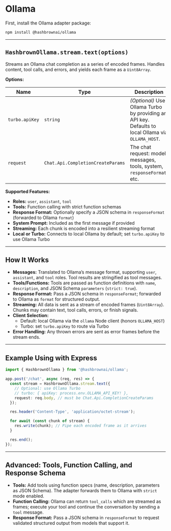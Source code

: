 # Ollama

First, install the Ollama adapter package:

<hb-code-example header="terminal">

```sh
npm install @hashbrownai/ollama
```

</hb-code-example>

---

## `HashbrownOllama.stream.text(options)`

Streams an Ollama chat completion as a series of encoded frames. Handles content, tool calls, and errors, and yields each frame as a `Uint8Array`.

**Options:**

| Name           | Type                              | Description                                                                                        |
| -------------- | --------------------------------- | -------------------------------------------------------------------------------------------------- |
| `turbo.apiKey` | `string`                          | _(Optional)_ Use Ollama Turbo by providing an API key. Defaults to local Ollama via `OLLAMA_HOST`. |
| `request`      | `Chat.Api.CompletionCreateParams` | The chat request: model, messages, tools, system, `responseFormat`, etc.                           |

**Supported Features:**

- **Roles:** `user`, `assistant`, `tool`
- **Tools:** Function calling with strict function schemas
- **Response Format:** Optionally specify a JSON schema in `responseFormat` (forwarded to Ollama `format`)
- **System Prompt:** Included as the first message if provided
- **Streaming:** Each chunk is encoded into a resilient streaming format
- **Local or Turbo:** Connects to local Ollama by default; set `turbo.apiKey` to use Ollama Turbo

---

## How It Works

- **Messages:** Translated to Ollama’s message format, supporting `user`, `assistant`, and `tool` roles. Tool results are stringified as tool messages.
- **Tools/Functions:** Tools are passed as function definitions with `name`, `description`, and JSON Schema `parameters` (`strict: true`).
- **Response Format:** Pass a JSON schema in `responseFormat`; forwarded to Ollama as `format` for structured output.
- **Streaming:** All data is sent as a stream of encoded frames (`Uint8Array`). Chunks may contain text, tool calls, errors, or finish signals.
- **Client Selection:**
  - Default: local Ollama via the `ollama` Node client (honors `OLLAMA_HOST`)
  - Turbo: set `turbo.apiKey` to route via Turbo
- **Error Handling:** Any thrown errors are sent as error frames before the stream ends.

---

## Example Using with Express

```ts
import { HashbrownOllama } from '@hashbrownai/ollama';

app.post('/chat', async (req, res) => {
  const stream = HashbrownOllama.stream.text({
    // Optional: use Ollama Turbo
    // turbo: { apiKey: process.env.OLLAMA_API_KEY! },
    request: req.body, // must be Chat.Api.CompletionCreateParams
  });

  res.header('Content-Type', 'application/octet-stream');

  for await (const chunk of stream) {
    res.write(chunk); // Pipe each encoded frame as it arrives
  }

  res.end();
});
```

---

## Advanced: Tools, Function Calling, and Response Schema

- **Tools:** Add tools using function specs (name, description, parameters as JSON Schema). The adapter forwards them to Ollama with `strict` mode enabled.
- **Function Calling:** Ollama can return `tool_calls` which are streamed as frames; execute your tool and continue the conversation by sending a `tool` message.
- **Response Format:** Pass a JSON schema in `responseFormat` to request validated structured output from models that support it.
